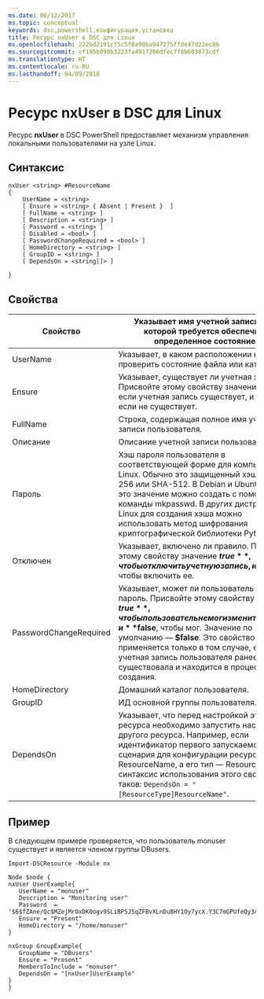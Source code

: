 ```yaml
---
ms.date: 06/12/2017
ms.topic: conceptual
keywords: dsc,powershell,конфигурация,установка
title: Ресурс nxUser в DSC для Linux
ms.openlocfilehash: 222bd2191cf5c5f0a90ba947275ffde47d22ec86
ms.sourcegitcommit: cf195b090b3223fa4917206dfec7f0b603873cdf
ms.translationtype: HT
ms.contentlocale: ru-RU
ms.lasthandoff: 04/09/2018
---
```

# <a name="dsc-for-linux-nxuser-resource"></a>Ресурс nxUser в DSC для Linux

Ресурс **nxUser** в DSC PowerShell предоставляет механизм управления локальными пользователями на узле Linux.

## <a name="syntax"></a>Синтаксис

```
nxUser <string> #ResourceName
{
    UserName = <string>
    [ Ensure = <string> { Absent | Present }  ]
    [ FullName = <string> ]
    [ Description = <string> ]
    [ Password = <string> ]
    [ Disabled = <bool> ]
    [ PasswordChangeRequired = <bool> ]
    [ HomeDirectory = <string> ]
    [ GroupID = <string> ]
    [ DependsOn = <string[]> ]

}
```

## <a name="properties"></a>Свойства

|  Свойство |  Указывает имя учетной записи, для которой требуется обеспечить определенное состояние. |
|---|---|
| UserName| Указывает, в каком расположении нужно проверить состояние файла или каталога.|
| Ensure| Указывает, существует ли учетная запись. Присвойте этому свойству значение Present, если учетная запись существует, и Absent, если не существует.|
| FullName| Строка, содержащая полное имя учетной записи пользователя.|
| Описание| Описание учетной записи пользователя.|
| Пароль| Хэш пароля пользователя в соответствующей форме для компьютера с Linux. Обычно это защищенный хэш SHA-256 или SHA-512. В Debian и Ubuntu Linux это значение можно создать с помощью команды mkpasswd. В других дистрибутивах Linux для создания хэша можно использовать метод шифрования криптографической библиотеки Python.|
| Отключен| Указывает, включено ли правило. Присвойте этому свойству значение **$true**, чтобы отключить учетную запись, и **$false**, чтобы включить ее.|
| PasswordChangeRequired| Указывает, может ли пользователь изменить пароль. Присвойте этому свойству значение **$true**, чтобы пользователь не мог изменить пароль, и **$false**, чтобы мог. Значение по умолчанию — **$false**. Это свойство применяется только в том случае, если учетная запись пользователя ранее не существовала и находится в процессе создания.|
| HomeDirectory| Домашний каталог пользователя.|
| GroupID| ИД основной группы пользователя.|
| DependsOn | Указывает, что перед настройкой этого ресурса необходимо запустить настройку другого ресурса. Например, если идентификатор первого запускаемого блока сценария для конфигурации ресурса — ResourceName, а его тип — ResourceType, то синтаксис использования этого свойства таков: `DependsOn = "[ResourceType]ResourceName"`.|

## <a name="example"></a>Пример

В следующем примере проверяется, что пользователь monuser существует и является членом группы DBusers.

```
Import-DSCResource -Module nx

Node $node {
nxUser UserExample{
   UserName = "monuser"
   Description = "Monitoring user"
   Password  =    '$6$fZAne/Qc$MZejMrOxDK0ogv9SLiBP5J5qZFBvXLnDu8HY1Oy7ycX.Y3C7mGPUfeQy3A82ev3zIabhDQnj2ayeuGn02CqE/0'
   Ensure = "Present"
   HomeDirectory = "/home/monuser"
}

nxGroup GroupExample{
   GroupName = "DBusers"
   Ensure = "Present"
   MembersToInclude = "monuser"
   DependsOn = "[nxUser]UserExample"
}
}
```